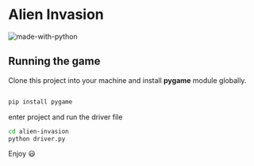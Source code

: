 # Alien Invasion 

![made-with-python](https://img.shields.io/badge/Made%20with-Python-1f425f.svg)



## Running the game
Clone this project into your machine and install __pygame__ module globally.
```bash

pip install pygame
``` 

enter project and run the driver file
```bash
cd alien-invasion
python driver.py 
```

Enjoy 😃
